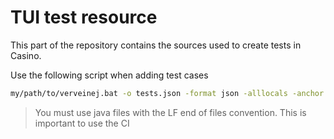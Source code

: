 # TUI test resource

This part of the repository contains the sources used to create tests in Casino.

Use the following script when adding test cases

```sh
my/path/to/verveinej.bat -o tests.json -format json -alllocals -anchor assoc lib hello
```

> You must use java files with the LF end of files convention.
> This is important to use the CI
